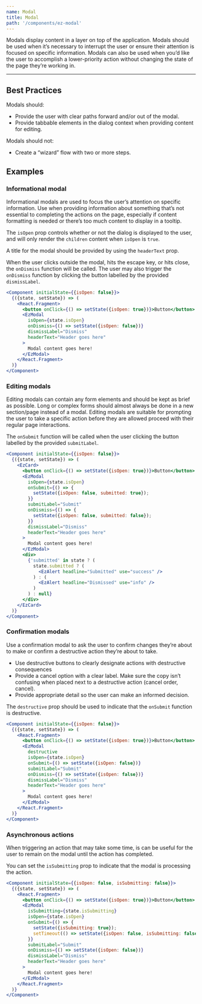 ```yaml
---
name: Modal
title: Modal
path: '/components/ez-modal'
---
```


Modals display content in a layer on top of the application. Modals should be used when it’s necessary to interrupt the user or ensure their attention is focused on specific information. Modals can also be used when you’d like the user to accomplish a lower-priority action without changing the state of the page they’re working in.

---

## Best Practices

Modals should:

- Provide the user with clear paths forward and/or out of the modal.
- Provide tabbable elements in the dialog context when providing content for editing.

Modals should not:

- Create a “wizard” flow with two or more steps.

## Examples

### Informational modal

Informational modals are used to focus the user’s attention on specific information. Use when providing information about something that’s not essential to completing the actions on the page, especially if content formatting is needed or there’s too much content to display in a tooltip.

The `isOpen` prop controls whether or not the dialog is displayed to the user, and will only render the `children` content when `isOpen` is `true`.

A title for the modal should be provided by using the `headerText` prop.

When the user clicks outside the modal, hits the escape key, or hits close, the `onDismiss` function will be called. The user may also trigger the `onDismiss` function by clicking the button labelled by the provided `dismissLabel`.

```jsx live
<Component initialState={{isOpen: false}}>
  {({state, setState}) => (
    <React.Fragment>
      <button onClick={() => setState({isOpen: true})}>Button</button>
      <EzModal
        isOpen={state.isOpen}
        onDismiss={() => setState({isOpen: false})}
        dismissLabel="Dismiss"
        headerText="Header goes here"
      >
        Modal content goes here!
      </EzModal>
    </React.Fragment>
  )}
</Component>
```

### Editing modals

Editing modals can contain any form elements and should be kept as brief as possible. Long or complex forms should almost always be done in a new section/page instead of a modal. Editing modals are suitable for prompting the user to take a specific action before they are allowed proceed with their regular page interactions.

The `onSubmit` function will be called when the user clicking the button labelled by the provided `submitLabel`.

```jsx live
<Component initialState={{isOpen: false}}>
  {({state, setState}) => (
    <EzCard>
      <button onClick={() => setState({isOpen: true})}>Button</button>
      <EzModal
        isOpen={state.isOpen}
        onSubmit={() => {
          setState({isOpen: false, submitted: true});
        }}
        submitLabel="Submit"
        onDismiss={() => {
          setState({isOpen: false, submitted: false});
        }}
        dismissLabel="Dismiss"
        headerText="Header goes here"
      >
        Modal content goes here!
      </EzModal>
      <div>
        {'submitted' in state ? (
          state.submitted ? (
            <EzAlert headline="Submitted" use="success" />
          ) : (
            <EzAlert headline="Dismissed" use="info" />
          )
        ) : null}
      </div>
    </EzCard>
  )}
</Component>
```

### Confirmation modals

Use a confirmation modal to ask the user to confirm changes they’re about to make or confirm a destructive action they’re about to take.

- Use destructive buttons to clearly designate actions with destructive consequences
- Provide a cancel option with a clear label. Make sure the copy isn’t confusing when placed next to a destructive action (cancel order, cancel).
- Provide appropriate detail so the user can make an informed decision.

The `destructive` prop should be used to indicate that the `onSubmit` function is destructive.

```jsx live
<Component initialState={{isOpen: false}}>
  {({state, setState}) => (
    <React.Fragment>
      <button onClick={() => setState({isOpen: true})}>Button</button>
      <EzModal
        destructive
        isOpen={state.isOpen}
        onSubmit={() => setState({isOpen: false})}
        submitLabel="Submit"
        onDismiss={() => setState({isOpen: false})}
        dismissLabel="Dismiss"
        headerText="Header goes here"
      >
        Modal content goes here!
      </EzModal>
    </React.Fragment>
  )}
</Component>
```

### Asynchronous actions

When triggering an action that may take some time, is can be useful for the user to remain on the modal until the action has completed.

You can set the `isSubmitting` prop to indicate that the modal is processing the action.

```jsx live
<Component initialState={{isOpen: false, isSubmitting: false}}>
  {({state, setState}) => (
    <React.Fragment>
      <button onClick={() => setState({isOpen: true})}>Button</button>
      <EzModal
        isSubmitting={state.isSubmitting}
        isOpen={state.isOpen}
        onSubmit={() => {
          setState({isSubmitting: true});
          setTimeout(() => setState({isOpen: false, isSubmitting: false}), 2000);
        }}
        submitLabel="Submit"
        onDismiss={() => setState({isOpen: false})}
        dismissLabel="Dismiss"
        headerText="Header goes here"
      >
        Modal content goes here!
      </EzModal>
    </React.Fragment>
  )}
</Component>
```
